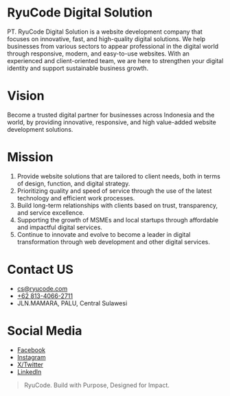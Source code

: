# RyuCode Digital Solution
PT. RyuCode Digital Solution is a website development company that focuses on innovative, fast, and high-quality digital solutions. We help businesses from various sectors to appear professional in the digital world through responsive, modern, and easy-to-use websites. With an experienced and client-oriented team, we are here to strengthen your digital identity and support sustainable business growth.

# Vision
Become a trusted digital partner for businesses across Indonesia and the world, by providing innovative, responsive, and high value-added website development solutions.

# Mission
1. Provide website solutions that are tailored to client needs, both in terms of design, function, and digital strategy.
2. Prioritizing quality and speed of service through the use of the latest technology and efficient work processes.
3. Build long-term relationships with clients based on trust, transparency, and service excellence.
4. Supporting the growth of MSMEs and local startups through affordable and impactful digital services.
5. Continue to innovate and evolve to become a leader in digital transformation through web development and other digital services.

# Contact US
- <cs@ryucode.com>
- [+62 813-4066-2711](https://wa.me/6281340662711)
- JLN.MAMARA, PALU, Central Sulawesi

# Social Media
- [Facebook](https://facebook.com/ryucodedigitalsolution)
- [Instagram](https://instagram.com/ryucodedigitalsolution)
- [X/Twitter](https://linkedin.com/in/ryucode)
- [LinkedIn](https://linkedin.com/company/ryucode)

> RyuCode. Build with Purpose, Designed for Impact.
